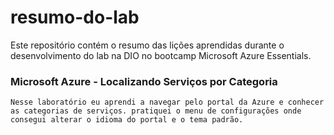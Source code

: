 # resumo-do-lab
Este repositório contém o resumo das lições aprendidas durante o desenvolvimento do lab na DIO no bootcamp Microsoft Azure Essentials.

### Microsoft Azure - Localizando Serviços por Categoria 
```
Nesse laboratório eu aprendi a navegar pelo portal da Azure e conhecer as categorias de serviços. pratiquei o menu de configurações onde consegui alterar o idioma do portal e o tema padrão.
```
